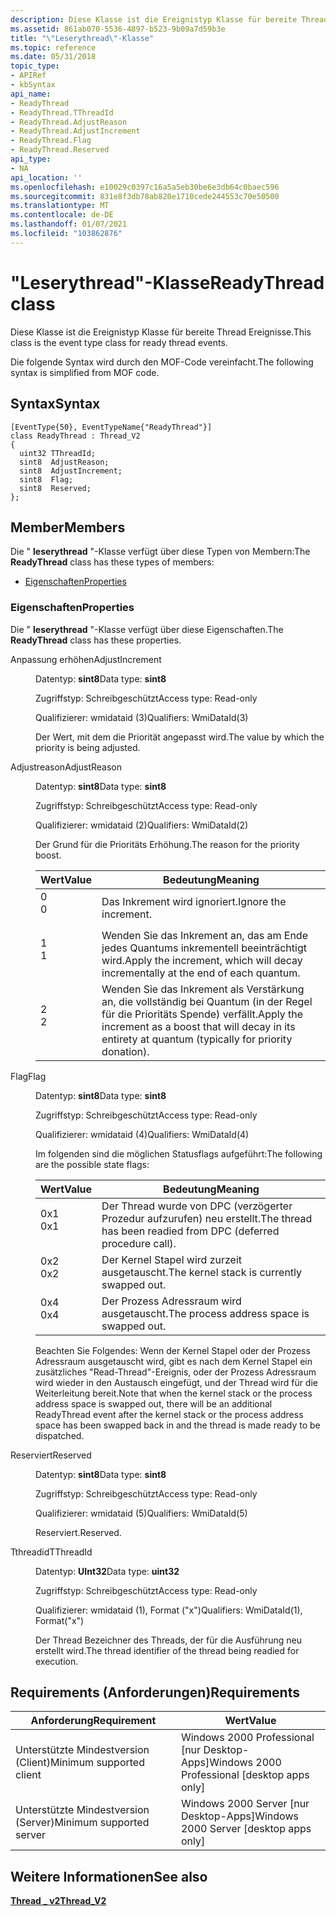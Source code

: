```yaml
---
description: Diese Klasse ist die Ereignistyp Klasse für bereite Thread Ereignisse. Die folgende Syntax wird durch den MOF-Code vereinfacht.
ms.assetid: 861ab070-5536-4897-b523-9b09a7d59b3e
title: "\"Leserythread\"-Klasse"
ms.topic: reference
ms.date: 05/31/2018
topic_type:
- APIRef
- kbSyntax
api_name:
- ReadyThread
- ReadyThread.TThreadId
- ReadyThread.AdjustReason
- ReadyThread.AdjustIncrement
- ReadyThread.Flag
- ReadyThread.Reserved
api_type:
- NA
api_location: ''
ms.openlocfilehash: e10029c0397c16a5a5eb30be6e3db64c0baec596
ms.sourcegitcommit: 831e8f3db78ab820e1710cede244553c70e50500
ms.translationtype: MT
ms.contentlocale: de-DE
ms.lasthandoff: 01/07/2021
ms.locfileid: "103862876"
---
```

# <a name="readythread-class"></a><span data-ttu-id="fe877-104">"Leserythread"-Klasse</span><span class="sxs-lookup"><span data-stu-id="fe877-104">ReadyThread class</span></span>

<span data-ttu-id="fe877-105">Diese Klasse ist die Ereignistyp Klasse für bereite Thread Ereignisse.</span><span class="sxs-lookup"><span data-stu-id="fe877-105">This class is the event type class for ready thread events.</span></span>

<span data-ttu-id="fe877-106">Die folgende Syntax wird durch den MOF-Code vereinfacht.</span><span class="sxs-lookup"><span data-stu-id="fe877-106">The following syntax is simplified from MOF code.</span></span>

## <a name="syntax"></a><span data-ttu-id="fe877-107">Syntax</span><span class="sxs-lookup"><span data-stu-id="fe877-107">Syntax</span></span>

``` syntax
[EventType{50}, EventTypeName{"ReadyThread"}]
class ReadyThread : Thread_V2
{
  uint32 TThreadId;
  sint8  AdjustReason;
  sint8  AdjustIncrement;
  sint8  Flag;
  sint8  Reserved;
};
```

## <a name="members"></a><span data-ttu-id="fe877-108">Member</span><span class="sxs-lookup"><span data-stu-id="fe877-108">Members</span></span>

<span data-ttu-id="fe877-109">Die " **leserythread** "-Klasse verfügt über diese Typen von Membern:</span><span class="sxs-lookup"><span data-stu-id="fe877-109">The **ReadyThread** class has these types of members:</span></span>

-   [<span data-ttu-id="fe877-110">Eigenschaften</span><span class="sxs-lookup"><span data-stu-id="fe877-110">Properties</span></span>](#properties)

### <a name="properties"></a><span data-ttu-id="fe877-111">Eigenschaften</span><span class="sxs-lookup"><span data-stu-id="fe877-111">Properties</span></span>

<span data-ttu-id="fe877-112">Die " **leserythread** "-Klasse verfügt über diese Eigenschaften.</span><span class="sxs-lookup"><span data-stu-id="fe877-112">The **ReadyThread** class has these properties.</span></span>

<dl> <dt>

<span data-ttu-id="fe877-113">Anpassung erhöhen</span><span class="sxs-lookup"><span data-stu-id="fe877-113">AdjustIncrement</span></span>
</dt> <dd> <dl> <dt>

<span data-ttu-id="fe877-114">Datentyp: **sint8**</span><span class="sxs-lookup"><span data-stu-id="fe877-114">Data type: **sint8**</span></span>
</dt> <dt>

<span data-ttu-id="fe877-115">Zugriffstyp: Schreibgeschützt</span><span class="sxs-lookup"><span data-stu-id="fe877-115">Access type: Read-only</span></span>
</dt> <dt>

<span data-ttu-id="fe877-116">Qualifizierer: wmidataid (3)</span><span class="sxs-lookup"><span data-stu-id="fe877-116">Qualifiers: WmiDataId(3)</span></span>
</dt> </dl>

<span data-ttu-id="fe877-117">Der Wert, mit dem die Priorität angepasst wird.</span><span class="sxs-lookup"><span data-stu-id="fe877-117">The value by which the priority is being adjusted.</span></span>

</dd> <dt>

<span data-ttu-id="fe877-118">Adjustreason</span><span class="sxs-lookup"><span data-stu-id="fe877-118">AdjustReason</span></span>
</dt> <dd> <dl> <dt>

<span data-ttu-id="fe877-119">Datentyp: **sint8**</span><span class="sxs-lookup"><span data-stu-id="fe877-119">Data type: **sint8**</span></span>
</dt> <dt>

<span data-ttu-id="fe877-120">Zugriffstyp: Schreibgeschützt</span><span class="sxs-lookup"><span data-stu-id="fe877-120">Access type: Read-only</span></span>
</dt> <dt>

<span data-ttu-id="fe877-121">Qualifizierer: wmidataid (2)</span><span class="sxs-lookup"><span data-stu-id="fe877-121">Qualifiers: WmiDataId(2)</span></span>
</dt> </dl>

<span data-ttu-id="fe877-122">Der Grund für die Prioritäts Erhöhung.</span><span class="sxs-lookup"><span data-stu-id="fe877-122">The reason for the priority boost.</span></span>



| <span data-ttu-id="fe877-123">Wert</span><span class="sxs-lookup"><span data-stu-id="fe877-123">Value</span></span>                                                                        | <span data-ttu-id="fe877-124">Bedeutung</span><span class="sxs-lookup"><span data-stu-id="fe877-124">Meaning</span></span>                                                                                                                 |
|------------------------------------------------------------------------------|-------------------------------------------------------------------------------------------------------------------------|
| <dl> <span data-ttu-id="fe877-125"><dt>0</dt></span><span class="sxs-lookup"><span data-stu-id="fe877-125"><dt>0</dt></span></span> </dl> | <span data-ttu-id="fe877-126">Das Inkrement wird ignoriert.</span><span class="sxs-lookup"><span data-stu-id="fe877-126">Ignore the increment.</span></span><br/>                                                                                        |
| <dl> <span data-ttu-id="fe877-127"><dt>1</dt></span><span class="sxs-lookup"><span data-stu-id="fe877-127"><dt>1</dt></span></span> </dl> | <span data-ttu-id="fe877-128">Wenden Sie das Inkrement an, das am Ende jedes Quantums inkrementell beeinträchtigt wird.</span><span class="sxs-lookup"><span data-stu-id="fe877-128">Apply the increment, which will decay incrementally at the end of each quantum.</span></span><br/>                              |
| <dl> <span data-ttu-id="fe877-129"><dt>2</dt></span><span class="sxs-lookup"><span data-stu-id="fe877-129"><dt>2</dt></span></span> </dl> | <span data-ttu-id="fe877-130">Wenden Sie das Inkrement als Verstärkung an, die vollständig bei Quantum (in der Regel für die Prioritäts Spende) verfällt.</span><span class="sxs-lookup"><span data-stu-id="fe877-130">Apply the increment as a boost that will decay in its entirety at quantum (typically for priority donation).</span></span><br/> |



 

</dd> <dt>

<span data-ttu-id="fe877-131">Flag</span><span class="sxs-lookup"><span data-stu-id="fe877-131">Flag</span></span>
</dt> <dd> <dl> <dt>

<span data-ttu-id="fe877-132">Datentyp: **sint8**</span><span class="sxs-lookup"><span data-stu-id="fe877-132">Data type: **sint8**</span></span>
</dt> <dt>

<span data-ttu-id="fe877-133">Zugriffstyp: Schreibgeschützt</span><span class="sxs-lookup"><span data-stu-id="fe877-133">Access type: Read-only</span></span>
</dt> <dt>

<span data-ttu-id="fe877-134">Qualifizierer: wmidataid (4)</span><span class="sxs-lookup"><span data-stu-id="fe877-134">Qualifiers: WmiDataId(4)</span></span>
</dt> </dl>

<span data-ttu-id="fe877-135">Im folgenden sind die möglichen Statusflags aufgeführt:</span><span class="sxs-lookup"><span data-stu-id="fe877-135">The following are the possible state flags:</span></span>



| <span data-ttu-id="fe877-136">Wert</span><span class="sxs-lookup"><span data-stu-id="fe877-136">Value</span></span>                                                                          | <span data-ttu-id="fe877-137">Bedeutung</span><span class="sxs-lookup"><span data-stu-id="fe877-137">Meaning</span></span>                                                                    |
|--------------------------------------------------------------------------------|----------------------------------------------------------------------------|
| <dl> <span data-ttu-id="fe877-138"><dt>0x1</dt></span><span class="sxs-lookup"><span data-stu-id="fe877-138"><dt>0x1</dt></span></span> </dl> | <span data-ttu-id="fe877-139">Der Thread wurde von DPC (verzögerter Prozedur aufzurufen) neu erstellt.</span><span class="sxs-lookup"><span data-stu-id="fe877-139">The thread has been readied from DPC (deferred procedure call).</span></span><br/> |
| <dl> <span data-ttu-id="fe877-140"><dt>0x2</dt></span><span class="sxs-lookup"><span data-stu-id="fe877-140"><dt>0x2</dt></span></span> </dl> | <span data-ttu-id="fe877-141">Der Kernel Stapel wird zurzeit ausgetauscht.</span><span class="sxs-lookup"><span data-stu-id="fe877-141">The kernel stack is currently swapped out.</span></span><br/>                      |
| <dl> <span data-ttu-id="fe877-142"><dt>0x4</dt></span><span class="sxs-lookup"><span data-stu-id="fe877-142"><dt>0x4</dt></span></span> </dl> | <span data-ttu-id="fe877-143">Der Prozess Adressraum wird ausgetauscht.</span><span class="sxs-lookup"><span data-stu-id="fe877-143">The process address space is swapped out.</span></span><br/>                       |



 

<span data-ttu-id="fe877-144">Beachten Sie Folgendes: Wenn der Kernel Stapel oder der Prozess Adressraum ausgetauscht wird, gibt es nach dem Kernel Stapel ein zusätzliches "Read-Thread"-Ereignis, oder der Prozess Adressraum wird wieder in den Austausch eingefügt, und der Thread wird für die Weiterleitung bereit.</span><span class="sxs-lookup"><span data-stu-id="fe877-144">Note that when the kernel stack or the process address space is swapped out, there will be an additional ReadyThread event after the kernel stack or the process address space has been swapped back in and the thread is made ready to be dispatched.</span></span>

</dd> <dt>

<span data-ttu-id="fe877-145">Reserviert</span><span class="sxs-lookup"><span data-stu-id="fe877-145">Reserved</span></span>
</dt> <dd> <dl> <dt>

<span data-ttu-id="fe877-146">Datentyp: **sint8**</span><span class="sxs-lookup"><span data-stu-id="fe877-146">Data type: **sint8**</span></span>
</dt> <dt>

<span data-ttu-id="fe877-147">Zugriffstyp: Schreibgeschützt</span><span class="sxs-lookup"><span data-stu-id="fe877-147">Access type: Read-only</span></span>
</dt> <dt>

<span data-ttu-id="fe877-148">Qualifizierer: wmidataid (5)</span><span class="sxs-lookup"><span data-stu-id="fe877-148">Qualifiers: WmiDataId(5)</span></span>
</dt> </dl>

<span data-ttu-id="fe877-149">Reserviert.</span><span class="sxs-lookup"><span data-stu-id="fe877-149">Reserved.</span></span>

</dd> <dt>

<span data-ttu-id="fe877-150">Tthreadid</span><span class="sxs-lookup"><span data-stu-id="fe877-150">TThreadId</span></span>
</dt> <dd> <dl> <dt>

<span data-ttu-id="fe877-151">Datentyp: **UInt32**</span><span class="sxs-lookup"><span data-stu-id="fe877-151">Data type: **uint32**</span></span>
</dt> <dt>

<span data-ttu-id="fe877-152">Zugriffstyp: Schreibgeschützt</span><span class="sxs-lookup"><span data-stu-id="fe877-152">Access type: Read-only</span></span>
</dt> <dt>

<span data-ttu-id="fe877-153">Qualifizierer: wmidataid (1), Format ("x")</span><span class="sxs-lookup"><span data-stu-id="fe877-153">Qualifiers: WmiDataId(1), Format("x")</span></span>
</dt> </dl>

<span data-ttu-id="fe877-154">Der Thread Bezeichner des Threads, der für die Ausführung neu erstellt wird.</span><span class="sxs-lookup"><span data-stu-id="fe877-154">The thread identifier of the thread being readied for execution.</span></span>

</dd> </dl>

## <a name="requirements"></a><span data-ttu-id="fe877-155">Requirements (Anforderungen)</span><span class="sxs-lookup"><span data-stu-id="fe877-155">Requirements</span></span>



| <span data-ttu-id="fe877-156">Anforderung</span><span class="sxs-lookup"><span data-stu-id="fe877-156">Requirement</span></span> | <span data-ttu-id="fe877-157">Wert</span><span class="sxs-lookup"><span data-stu-id="fe877-157">Value</span></span> |
|-------------------------------------|------------------------------------------------------------|
| <span data-ttu-id="fe877-158">Unterstützte Mindestversion (Client)</span><span class="sxs-lookup"><span data-stu-id="fe877-158">Minimum supported client</span></span><br/> | <span data-ttu-id="fe877-159">Windows 2000 Professional \[nur Desktop-Apps\]</span><span class="sxs-lookup"><span data-stu-id="fe877-159">Windows 2000 Professional \[desktop apps only\]</span></span><br/> |
| <span data-ttu-id="fe877-160">Unterstützte Mindestversion (Server)</span><span class="sxs-lookup"><span data-stu-id="fe877-160">Minimum supported server</span></span><br/> | <span data-ttu-id="fe877-161">Windows 2000 Server \[nur Desktop-Apps\]</span><span class="sxs-lookup"><span data-stu-id="fe877-161">Windows 2000 Server \[desktop apps only\]</span></span><br/>       |



## <a name="see-also"></a><span data-ttu-id="fe877-162">Weitere Informationen</span><span class="sxs-lookup"><span data-stu-id="fe877-162">See also</span></span>

<dl> <dt>

[<span data-ttu-id="fe877-163">**Thread \_ v2**</span><span class="sxs-lookup"><span data-stu-id="fe877-163">**Thread\_V2**</span></span>](thread-v2.md)
</dt> </dl>

 

 




